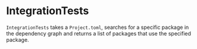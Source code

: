 # IntegrationTests

`IntegrationTests` takes a `Project.toml`, searches for a specific package in the dependency graph and returns a list of packages that use the specified package.
